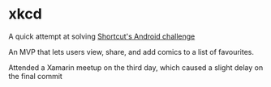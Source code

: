# xkcd
A quick attempt at solving [Shortcut's Android challenge](https://github.com/shortcut/android-coding-assignment)

An MVP that lets users view, share, and add comics to a list of favourites.

Attended a Xamarin meetup on the third day, which caused a slight delay on the final commit
